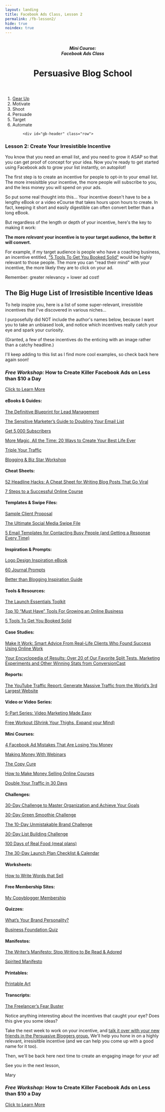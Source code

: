 ```yaml
---
layout: landing
title: Facebook Ads Class, Lesson 2
permalink: /fb-lesson2/
hide: true
noindex: true
---
```


<div class="container-fluid">
<header class="course-header">

<div class="branding">
<img class="avatar" src="/img/fb.png" alt="">
<h5 class="float-left course-title">Mini Course:<br>Facebook Ads Class</h5>
<h1 class="site-title float-right">Persuasive Blog School</h1>
</div>
</header>

<div style="clear: both;"></div>

<ol class="progtrckr" data-progtrckr-steps="6">
    <li class="progtrckr-done-green"><a href="/fb-lesson1">Gear Up</a></li><!--
 --><li class="progtrckr-done-green">Motivate</li><!--
 --><li class="progtrckr-todo">Shoot</li><!--
 --><li class="progtrckr-todo">Persuade</li><!--
  --><li class="progtrckr-todo">Target</li><!--
 --><li class="progtrckr-todo">Automate</li>
</ol>

            <div id="gb-header" class="row">
<h3 class="no-padding-top no-padding-bottom margin-0">Lesson 2: Create Your Irresistible Incentive</h3>
            </div>


<div class="padding-regular">

<div class="text-align-left">
<p>You know that you need an email list, and you need to grow it ASAP so that you can get proof of concept for your idea. Now you're ready to get started using Facebook ads to grow your list instantly, on autopilot!</p>
<p>The first step is to create an incentive for people to opt-in to your email list. The more irresisitble your incentive, the more people will subscribe to you, and the less money you will spend on your ads.</p>
<p>So put some real thought into this... Your incentive doesn't have to be a lengthy eBook or a video eCourse that takes hours upon hours to create. In fact, keeping it short and easily digestible can often convert better than a long eBook.
<p>But regardless of the length or depth of your incentive, here's the key to making it work:</p>

<div class="green-box">
<p><strong>The more <em>relevant</em> your incentive is to your target audience, the better it will convert.</strong></p>
</div>

<p>For example, if my target audience is people who have a coaching business, an incentive entitled, <a href="http://www.michaelport.com/">"5 Tools To Get You Booked Solid"</a> would be highly relevant to those people. The more you can "read their mind" with your incentive, the more likely they are to click on your ad.</p>
<p>Remember: greater relevancy = lower ad cost!</p>

<h2>The Big Huge List of Irresistible Incentive Ideas</h2>

<p>To help inspire you, here is a list of some super-relevant, irresistible incentives that I've discovered in various niches...</p>
<p>I purposefully did NOT include the author's names below, because I want you to take an unbiased look, and notice which incentives really catch your eye and spark your curiosity.</p>
<p>(Granted, a few of these incentives do the enticing with an image rather than a catchy headline.)</p>
<p>I'll keep adding to this list as I find more cool examples, so check back here again soon!</p>

<div class="offer-box">
<h3><em>Free Workshop:</em> How to Create Killer Facebook Ads on Less than $10 a Day</h3>
<a class="button button-large" href="http://fbadsfornewbies.com/maryweb">Click to Learn More</a>
<p>  </p>
</div>

<h4>eBooks & Guides:</h4>

<p><a href="http://offers.hubspot.com/blueprint-lead-management">The Definitive Blueprint for Lead Management</a></p>

<p><a href="http://nathalielussier.com/">The Sensitive Marketer’s Guide to Doubling Your Email List</a></p>

<p><a href="http://socialtriggers.com/">Get 5,000 Subscribers</a></p>

<p><a href="http://inspacesbetween.com/things-i-love/">More Magic, All the Time: 20 Ways to Create Your Best Life Ever</a></p>

<p><a href="http://www.coachingblueprint.com/begin/">Triple Your Traffic</a></p>

<p><a href="http://leoniedawson.com/">Blogging & Biz Star Workshop</a></p>

<h4>Cheat Sheets:</h4>

<p><a href="http://boostblogtraffic.com/headline-hacks/">52 Headline Hacks: A Cheat Sheet for Writing Blog Posts That Go Viral</a></p>

<p><a href="http://www.therisetothetop.com/">7 Steps to a Successful Online Course</a></p>

<h4>Templates & Swipe Files:</h4>

<p><a href="https://www.bidsketch.com/">Sample Client Proposal</a></p>

<p><a href="http://www.digitalmarketer.com/get-more-clicks-from-social-media/">The Ultimate Social Media Swipe File</a></p>

<p><a href="http://smartbusinessrevolution.com/">5 Email Templates for Contacting Busy People (and Getting a Response Every Time)</a></p>

<h4>Inspiration & Prompts:</h4>

<p><a href="http://justcreative.com/">Logo Design Inspiration eBook</a></p>

<p><a href="http://inspacesbetween.com/things-i-love/">60 Journal Prompts</a></p>

<p><a href="http://www.coachingblueprint.com/begin/">Better than Blogging Inspiration Guide</a></p>

<h4>Tools & Resources:</h4>

<p><a href="http://www.annesamoilov.com/launch-toolkit/">The Launch Essentials Toolkit</a></p>

<p><a href="http://www.melanieduncan.com/">Top 10 “Must Have” Tools For Growing an Online Business</a></p>

<p><a href="http://www.michaelport.com/">5 Tools To Get You Booked Solid</a></p>

<h4>Case Studies:</h4>

<p><a href="https://d1u2uhea8ugy8e.cloudfront.net/cms_page_media/650/eBook_080213.pdf">Make It Work: Smart Advice From Real-Life Clients Who Found Success Using Online Work</a></p>

<p><a href="http://blog.leadpages.net/ab-test-which-headline-increased-opt-ins-38-25/">Your Encyclopedia of Results: Over 20 of Our Favorite Split Tests, Marketing Experiments and Other Winning Stats from ConversionCast</a></p>

<h4>Reports:</h4>

<p><a href="http://www.jameswedmore.com/free-videos/">The YouTube Traffic Report: Generate Massive Traffic from the World’s 3rd Largest Website</a></p>

<h4>Video or Video Series:</h4>

<p><a href="http://www.jameswedmore.com/free-videos/">5-Part Series: Video Marketing Made Easy</a></p>

<p><a href="http://erinstutland.com/freebie/">Free Workout (Shrink Your Thighs, Expand your Mind)</a></p>

<h4>Mini Courses:</h4>

<p><a href="http://rickmulready.com/">4 Facebook Ad Mistakes That Are Losing You Money</a></p>

<p><a href="http://kimraluna.com/">Making Money With Webinars</a></p>

<p><a href="http://thecopycure.com/">The Copy Cure</a></p>

<p><a href="http://socialtriggers.com/">How to Make Money Selling Online Courses</a></p>

<p><a href="http://www.quicksprout.com/blog/">Double Your Traffic in 30 Days</a></p>

<h4>Challenges:</h4>

<p><a href="http://www.30daypush.com/">30-Day Challenge to Master Organization and Achieve Your Goals</a></p>

<p><a href="http://simplegreensmoothies.com/30-day-challenge">30-Day Green Smoothie Challenge</a></p>

<p><a href="http://freshbysian.com/brand-challenge">The 10-Day Unmistakable Brand Challenge</a></p>

<p><a href="http://30daylistbuildingchallenge.com/">30-Day List Building Challenge</a></p>

<p><a href="http://www.100daysofrealfood.com/our-free-meal-plans/">100 Days of Real Food (meal plans)</a></p>

<p><a href="http://www.launchyourcourse.com/">The 30-Day Launch Plan Checklist & Calendar</a></p>

<h4>Worksheets:</h4>

<p><a href="http://socialtriggers.com/">How to Write Words that Sell</a></p>

<h4>Free Membership Sites:</h4>

<p><a href="http://my.copyblogger.com/free-membership/">My Copyblogger Membership</a></p>

<h4>Quizzes:</h4>

<p><a href="http://kayeputnam.com/brandality-quiz/">What’s Your Brand Personality?</a></p>

<p><a href="http://niceops.com/resource-quiz/">Business Foundation Quiz</a></p>

<h4>Manifestos:</h4>

<p><a href="http://goinswriter.com/writers-manifesto/">The Writer’s Manifesto: Stop Writing to Be Read & Adored</a></p>

<p><a href="http://inspacesbetween.com/things-i-love/">Spirited Manifesto</a></p>

<h4>Printables:</h4>

<p><a href="http://www.thedarlingtree.com/">Printable Art</a></p>

<h4>Transcripts:</h4>

<p><a href="http://www.makealivingwriting.com/free-report/">The Freelancer’s Fear Buster</a></p>

<p>Notice anything interesting about the incentives that caught your eye? Does this give you some ideas?</p>
<p>Take the next week to work on your incentive, and <a href="https://www.facebook.com/groups/persuasiveblog/">talk it over with your new friends in the Persuasive Bloggers group.</a> We'll help you hone in on a highly relevant, irresisitble incentive (and we can help you come up with a good name for it too).</p>
<p>Then, we'll be back here next time to create an engaging image for your ad!</p>

<p>See you in the next lesson,</p>
<p>Mary</p>

</div>
</div>

</div>

<div class="opt-in">
<h3><em>Free Workshop:</em> How to Create Killer Facebook Ads on Less than $10 a Day</h3>
<a class="button button-large" href="http://fbadsfornewbies.com/maryweb">Click to Learn More</a>
<p>  </p>
</div>